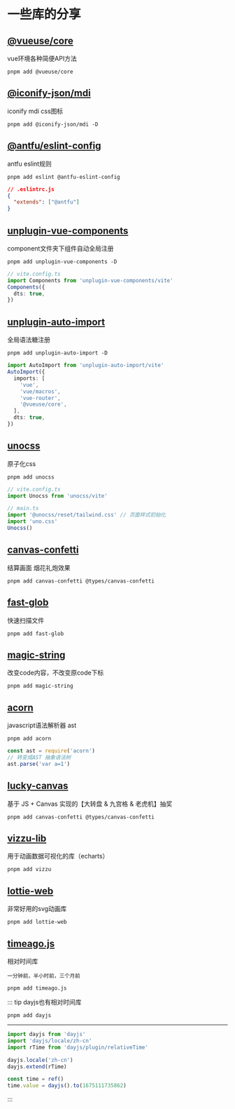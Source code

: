 # 一些库的分享

## [@vueuse/core](https://vueuse.org/)

vue环境各种简便API方法

```shell
pnpm add @vueuse/core
```

## [@iconify-json/mdi](https://www.npmjs.com/package/@iconify-json/mdi)

iconify mdi css图标

```shell
pnpm add @iconify-json/mdi -D
```

## [@antfu/eslint-config](https://github.com/antfu/eslint-config)

antfu eslint规则

```shell
pnpm add eslint @antfu-eslint-config
```

```json
// .eslintrc.js
{
  "extends": ["@antfu"]
}
```

## [unplugin-vue-components](https://github.com/antfu/unplugin-vue-components)

component文件夹下组件自动全局注册

```shell
pnpm add unplugin-vue-components -D
```

```ts
// vite.config.ts
import Components from 'unplugin-vue-components/vite'
Components({
  dts: true,
})
```

## [unplugin-auto-import](https://github.com/antfu/unplugin-auto-import)

全局语法糖注册

```shell
pnpm add unplugin-auto-import -D
```

```ts
import AutoImport from 'unplugin-auto-import/vite'
AutoImport({
  imports: [
    'vue',
    'vue/macros',
    'vue-router',
    '@vueuse/core',
  ],
  dts: true,
})
```

## [unocss](https://github.com/unocss/unocss)

原子化css

```shell
pnpm add unocss
```

```ts
// vite.config.ts
import Unocss from 'unocss/vite'

// main.ts
import '@unocss/reset/tailwind.css' // 页面样式初始化
import 'uno.css'
Unocss()
```

## [canvas-confetti](https://github.com/catdad/canvas-confetti)

结算画面 烟花礼炮效果

```shell
pnpm add canvas-confetti @types/canvas-confetti
```

## [fast-glob](https://github.com/mrmlnc/fast-glob)

快速扫描文件

```shell
pnpm add fast-glob
```

## [magic-string](https://www.npmjs.com/package/magic-string)

改变code内容，不改变原code下标

```shell
pnpm add magic-string
```

## [acorn](https://github.com/acornjs/acorn)

javascript语法解析器 ast

```shell
pnpm add acorn
```

```js
const ast = require('acorn')
// 转变成AST 抽象语法树
ast.parse('var a=1')
```

## [lucky-canvas](https://100px.net/)

基于 JS + Canvas 实现的【大转盘 & 九宫格 & 老虎机】抽奖

```shell
pnpm add canvas-confetti @types/canvas-confetti
```

## [vizzu-lib](https://github.com/vizzuhq/vizzu-lib)

用于动画数据可视化的库（echarts）

```shell
pnpm add vizzu
```

## [lottie-web](https://github.com/airbnb/lottie-web)

非常好用的svg动画库

```shell
pnpm add lottie-web
```

## [timeago.js](https://github.com/airbnb/lottie-web)

相对时间库

`一分钟前，半小时前，三个月前`

```shell
pnpm add timeago.js
```

::: tip
dayjs也有相对时间库

```shell
pnpm add dayjs 
```

---

```js
import dayjs from 'dayjs'
import 'dayjs/locale/zh-cn'
import rTime from 'dayjs/plugin/relativeTime'

dayjs.locale('zh-cn')
dayjs.extend(rTime)

const time = ref()
time.value = dayjs().to(1675111735862)
```

:::

